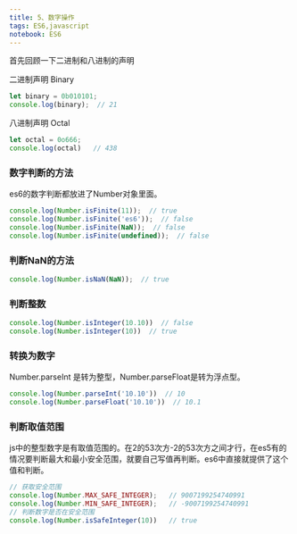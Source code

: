 ```yaml
---
title: 5、数字操作
tags: ES6,javascript
notebook: ES6
---
```


首先回顾一下二进制和八进制的声明

二进制声明 Binary

```js
let binary = 0b010101;
console.log(binary);  // 21
```

八进制声明 Octal

```js
let octal = 0o666;
console.log(octal)   // 438
```

### 数字判断的方法

es6的数字判断都放进了Number对象里面。

```js
console.log(Number.isFinite(11));  // true
console.log(Number.isFinite('es6'));  // false
console.log(Number.isFinite(NaN));  // false
console.log(Number.isFinite(undefined));  // false
```

### 判断NaN的方法

```js
console.log(Number.isNaN(NaN));  // true
```

### 判断整数

```js
console.log(Number.isInteger(10.10))  // false
console.log(Number.isInteger(10))  // true
```

### 转换为数字

Number.parseInt 是转为整型，Number.parseFloat是转为浮点型。

```js
console.log(Number.parseInt('10.10'))  // 10
console.log(Number.parseFloat('10.10'))  // 10.1
```

### 判断取值范围

js中的整型数字是有取值范围的。在2的53次方-2的53次方之间才行，在es5有的情况要判断最大和最小安全范围，就要自己写值再判断。es6中直接就提供了这个值和判断。

```js
// 获取安全范围
console.log(Number.MAX_SAFE_INTEGER);   // 9007199254740991
console.log(Number.MIN_SAFE_INTEGER);   // -9007199254740991
// 判断数字是否在安全范围
console.log(Number.isSafeInteger(10))   // true
```